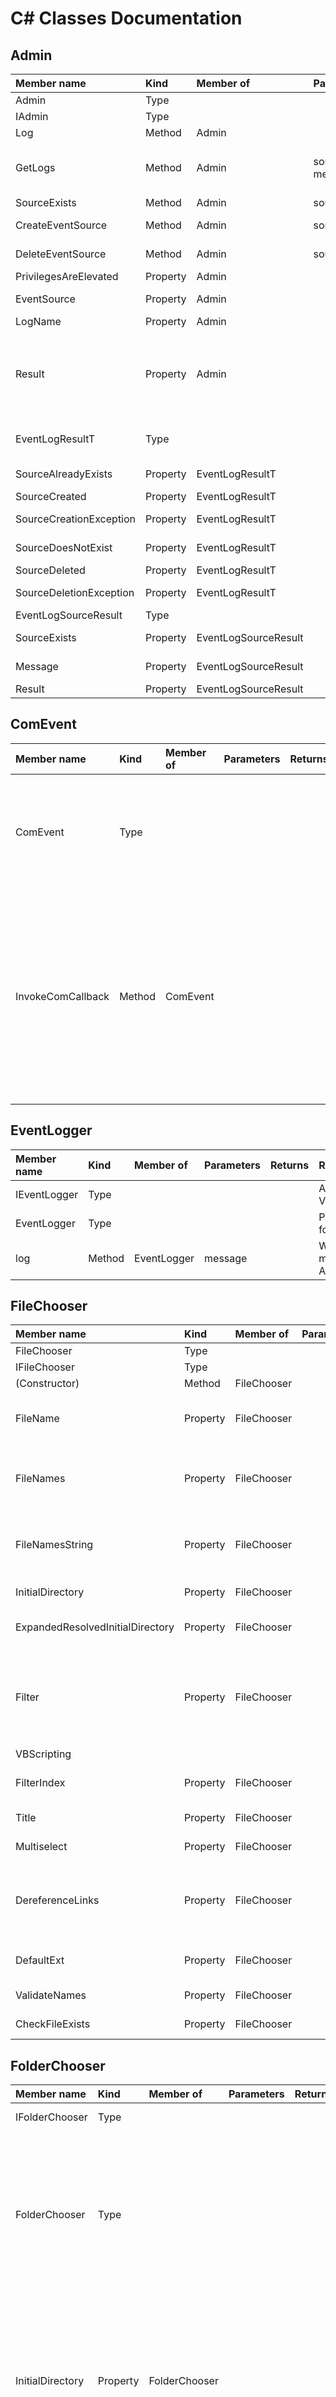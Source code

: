 # C# Classes Documentation


## Admin

| Member name | Kind | Member of | Parameters | Returns | Remarks | Namespace |
| :--------------------- | :------ | :---------------- | :----------------- | :----------- | :------------- | :----------------- |
| Admin| Type| | | | Provide sys admin features. | VBScripting |
| IAdmin| Type| | | | COM interface for VBScripting.Admin | VBScripting |
| Log| Method| Admin| | | Logs an event to the event log. | VBScripting |
| GetLogs| Method| Admin| source, message| an array| Get an array of logs entries from the Application log. Returns an array of logs (strings) from the specified event source that contain the specified message string. Searches the Application log only.| VBScripting |
| SourceExists| Method| Admin| source| a boolean| Gets whether the specified EventLog source exists. | VBScripting |
| CreateEventSource| Method| Admin| source| an EventLogSourceResult| Creates the specified EventLog source. | VBScripting |
| DeleteEventSource| Method| Admin| source| an EventLogSourceResult| Deletes the specified EventLog source and all of its logs. | VBScripting |
| PrivilegesAreElevated| Property| Admin| | | Gets whether the current process has elevated privileges. | VBScripting |
| EventSource| Property| Admin| | a string| Gets the name of the event log source for this namespace (VBScripting). | VBScripting |
| LogName| Property| Admin| | a string| Gets the name of the log to which events will be logged. | VBScripting |
| Result| Property| Admin| | an EventLogResultT| Gets an EventLogResultT object. VBScript example: <pre> Set returnValue = adm.CreateEventSource <br/> If returnValue.Result = adm.Result.SourceCreationException Then <br/>     MsgBox returnValue.Message <br/> End If</pre>| VBScripting |
| EventLogResultT| Type| | | | Provides a set of terse behavior/result descriptions suitable for VBScript comparisons and MsgBox captions. Not directly available to VBScript. See <tt>Admin.Result</tt>.| VBScripting |
| SourceAlreadyExists| Property| EventLogResultT| | "Source already exists"|  | VBScripting |
| SourceCreated| Property| EventLogResultT| | "Source created"|  | VBScripting |
| SourceCreationException| Property| EventLogResultT| | "Source creation error"|  | VBScripting |
| SourceDoesNotExist| Property| EventLogResultT| | "Source does not exist"|  | VBScripting |
| SourceDeleted| Property| EventLogResultT| | "Source deleted"|  | VBScripting |
| SourceDeletionException| Property| EventLogResultT| | "Source deletion error"|  | VBScripting |
| EventLogSourceResult| Type| | | | Type returned by CreateEventSource and DeleteEventSource. | VBScripting |
| SourceExists| Property| EventLogSourceResult| | a boolean| Returns True if the source exists after the attempted operation has completed. | VBScripting |
| Message| Property| EventLogSourceResult| | a string| Returns a message descriptive of the outcome of the operation. | VBScripting |
| Result| Property| EventLogSourceResult| | a string| Returns a string: one of the EventLogResultT strings. | VBScripting |

## ComEvent

| Member name | Kind | Member of | Parameters | Returns | Remarks | Namespace |
| :--------------------- | :------ | :---------------- | :----------------- | :----------- | :------------- | :----------------- |
| ComEvent| Type| | | | Invokes VBS methods from C#. <span class="red"> This class is not callable from VBScript. </span> | VBScripting |
| InvokeComCallback| Method| ComEvent| | | Invokes a VBScript method. The parameter <tt>callbackRef</tt> is an object reference to a VBScript member returned by the VBScript Function GetRef.| VBScripting |

## EventLogger

| Member name | Kind | Member of | Parameters | Returns | Remarks | Namespace |
| :--------------------- | :------ | :---------------- | :----------------- | :----------- | :------------- | :----------------- |
| IEventLogger| Type| | | | A COM Interface for VBScripting.EventLogger. | VBScripting |
| EventLogger| Type| | | | Provides system logging for VBScript. | VBScripting |
| log| Method| EventLogger| message| | Writes the specified message to the Application event log. | VBScripting |

## FileChooser

| Member name | Kind | Member of | Parameters | Returns | Remarks | Namespace |
| :--------------------- | :------ | :---------------- | :----------------- | :----------- | :------------- | :----------------- |
| FileChooser| Type| | | | Provides a file chooser dialog for VBScript. | VBScripting |
| IFileChooser| Type| | | | The COM interface for FileChooser | VBScripting |
| (Constructor)| Method| FileChooser| | | Constructor | VBScripting |
| FileName| Property| FileChooser| | | Opens a dialog enabling the user to browse for and choose a file. Returns the filespec of the chosen file. Returns an empty string if the user cancels.| VBScripting |
| FileNames| Property| FileChooser| | | Opens a dialog enabling the user to browse for and choose multiple files. Gets a string array of filespecs. Returns an empty array if the user cancels. Requires Multiselect to have been set to True.| VBScripting |
| FileNamesString| Property| FileChooser| | | Opens a dialog enabling the user to browse for and choose multiple files. Gets a string of filespecs delimited by a vertical bar (\|). Returns an empty string if the user cancels. Requires Multiselect to have been set to True.| VBScripting |
| InitialDirectory| Property| FileChooser| | | Gets or sets directory at which the dialog opens. | VBScripting |
| ExpandedResolvedInitialDirectory| Property| FileChooser| | | Gets the initial directory with relative path resolved and environment variables expanded. Improves testability.| VBScripting |
| Filter| Property| FileChooser| | | Gets or sets the selectable file types. Examples: <pre> fc.Filter = "All files (*.*)\|*.*" // the default <br/> fc.Filter = "Text files (*.txt)\|*.txt\|All files (*.*)\|*.*" <br/> fc.Filter = "Image Files(*.BMP;*.JPG;*.GIF)\|*.BMP;*.JPG;*.GIF\|All files (*.*)\|*.*" </pre>
| VBScripting |
| FilterIndex| Property| FileChooser| | | Gets or sets the index controlling which filter item is initially selected. An integer. The index is 1-based. The default is 1.| VBScripting |
| Title| Property| FileChooser| | | Gets or sets the dialog titlebar text. The default text is "Browse for a file."| VBScripting |
| Multiselect| Property| FileChooser| | | Gets or sets whether multiple files can be selected. The default is False.| VBScripting |
| DereferenceLinks| Property| FileChooser| | | Indicates whether the returned file is the referenced file or the .lnk file itself. Gets or sets, if the selected file is a .lnk file, whether the filespec returned refers to the .lnk file itself (False) or to the file that the .lnk file points to (True). The default is False.| VBScripting |
| DefaultExt| Property| FileChooser| | | Gets or sets the file extension name that is automatically supplied when one is not specified. A string. The default is "txt".| VBScripting |
| ValidateNames| Property| FileChooser| | | Gets or sets whether to validate the file name(s). | VBScripting |
| CheckFileExists| Property| FileChooser| | | Gets or sets whether to check that the file exists. | VBScripting |

## FolderChooser

| Member name | Kind | Member of | Parameters | Returns | Remarks | Namespace |
| :--------------------- | :------ | :---------------- | :----------------- | :----------- | :------------- | :----------------- |
| IFolderChooser| Type| | | | COM interface for FolderChooser. | VBScripting |
| FolderChooser| Type| | | | Present the Windows Vista-style open file dialog to select a folder. Fall back for older Windows Versions. Adapted from <a title="stackoverflow.com" href="https://stackoverflow.com/questions/11767/browse-for-a-directory-in-c-sharp#33817043"> a stackoverflow post</a> by <a title="stackoverflow.com" href="https://stackoverflow.com/users/57611/erike"> EricE</a>. Uses <tt> System.Reflection</tt>.| VBScripting |
| InitialDirectory| Property| FolderChooser| | | Gets or sets the initial directory that the folder select dialog opens to. Environment variables are allowed. Relative paths are allowed. Optional. The default value is the current directory. | VBScripting |
| Title| Property| FolderChooser| | | Gets or sets the title/caption of the folder select dialog. Optional. The default value is "Select a folder". | VBScripting |
| FolderName| Property| FolderChooser| | a path| Opens a dialog and returns the folder selected by the user. | VBScripting |

## FolderChooser2

| Member name | Kind | Member of | Parameters | Returns | Remarks | Namespace |
| :--------------------- | :------ | :---------------- | :----------------- | :----------- | :------------- | :----------------- |
| IFolderChooser2| Type| | | | COM interface for FolderChooser2. | VBScripting |
| FolderChooser2| Type| | | | Present the Windows Vista-style open file dialog to select a folder. Adapted from <a title="stackoverflow.com" href="https://stackoverflow.com/questions/15368771/show-detailed-folder-browser-from-a-propertygrid#15386992"> a stackoverflow post</a> by <a title="stackoverflow.com" href="https://stackoverflow.com/users/403671/simon-mourier"> Simon Mourier</a>. Uses <tt> System.Runtime.InteropServices</tt>.| VBScripting |
| InitialDirectory| Property| FolderChooser2| | | Gets or sets the initial directory that the folder select dialog opens to. Environment variables are allowed. Relative paths are allowed. Optional. The default value is the current directory.| VBScripting |
| Title| Property| FolderChooser2| | | Sets the title/caption of the folder select dialog. Optional. The default value is "Select a folder". | VBScripting |
| FolderName| Property| FolderChooser2| | a path| Opens a dialog and returns the folder selected by the user. | VBScripting |

## IconExtractor

| Member name | Kind | Member of | Parameters | Returns | Remarks | Namespace |
| :--------------------- | :------ | :---------------- | :----------------- | :----------- | :------------- | :----------------- |
| IconExtractor| Type| | | | Extracts an icon from a .dll or .exe file. <span class="red"> This class is not accessible to VBScript. </span>| VBScripting |
| Extract| Method| IconExtractor| file, number, largeIcon| an icon| Extracts an icon from the specified .dll or .exe file. Other parameters: <tt>number</tt> is an integer that specifies the icon's index within the resource. <tt>largeIcon</tt> is a boolean that specifies whether the icon should be a large icon or small icon.| VBScripting |

## NotifyIcon

| Member name | Kind | Member of | Parameters | Returns | Remarks | Namespace |
| :--------------------- | :------ | :---------------- | :----------------- | :----------- | :------------- | :----------------- |
| NotifyIcon| Type| | | | Provides a system tray icon for VBScript, for illustration purposes. | VBScripting |
| INotifyIcon| Type| | | | The COM interface for NotifyIcon. | VBScripting |
| (Constructor)| Method| NotifyIcon| | | Constructor | VBScripting |
| SetIconByIcoFile| Method| NotifyIcon| fileName| | Sets the system tray icon given an .ico file. The parameter <tt>fileName</tt> specifies the filespec of the .ico file. Environment variables and relative paths are allowed.| VBScripting |
| SetIconByDllFile| Method| NotifyIcon| fileName, index, largeIcon| | Sets the system tray icon from a .dll or .exe file. Parameters: <tt>fileName</tt> is the path and name of a .dll or .exe file that contains icons. <tt>index</tt> is an integer that specifies which icon to use. <tt>largeIcon</tt> is a boolean that specifies whether to use a large or small icon.| VBScripting |
| SetBalloonTipIcon| Method| NotifyIcon| type| | Sets the icon of the "balloon tip" or notification. The parameter <tt>type</tt> is an integer that specifies which icon to use: Return values of ToolTipIcon properties can be used: Error = 1, Info = 2, None = 3, Warning = 4.| VBScripting |
| Dispose| Method| NotifyIcon| | | Disposes of the icon resources when it is no longer needed. If this method is not called, the icon may persist in the system tray until the mouse hovers over it, even after the object instance has lost scope.| VBScripting |
| ShowBalloonTip| Method| NotifyIcon| | | Show the balloon tip. | VBScripting |
| AddMenuItem| Method| NotifyIcon| menuText, callbackRef| | Add a menu item to the system tray icon's context menu. This method can be called only from VBScript. The parameter <tt>&gt;menuText</tt> is a string that specifies the text that appears in the menu. The parameter <tt>callbackRef</tt> is a VBScript object reference returned by the VBScript GetRef Function.| VBScripting |
| InvokeCallbackByIndex| Method| NotifyIcon| | | Provide callback testability from VBScript. | VBScripting |
| ShowContextMenu| Method| NotifyIcon| | | Show the context menu. Public in order to provide testability from VBScript.| VBScripting |
| SetBalloonTipCallback| Method| NotifyIcon| | | Sets the VBScript callback Sub or Function reference. VBScript example: <pre>    obj.SetBalloonTipCallback GetRef("ProcedureName") </pre>
| VBScripting |
| Text| Property| NotifyIcon| | | Gets or sets the text shown when the mouse hovers over the system tray icon. | VBScripting |
| Visible| Property| NotifyIcon| | | Gets or sets the icon's visibility. A boolean. Required. Set this property to True after initializing other settings.| VBScripting |
| BalloonTipTitle| Property| NotifyIcon| | | Gets or sets the title of the "balloon tip" or notification. | VBScripting |
| BalloonTipText| Property| NotifyIcon| | | Gets or sets the text of the "balloon tip" or notification. | VBScripting |
| BalloonTipLifetime| Property| NotifyIcon| | | Gets or sets the lifetime of the "balloon tip" or notification. An integer (milliseconds). Deprecated as of Windows Vista, the value is overridden by accessibility settings. | VBScripting |
| ToolTipIcon| Property| NotifyIcon| | a ToolTipIconT| Gets an object useful in VBScript for selecting a ToolTipIcon type. The properties Error, Info, None, and Warning may be used with SetBalloonTipIcon. VBScript example: <pre>    obj.SetBallonTipIcon obj.ToolTipIcon.Warning </pre>
| VBScripting |
| ToolTipIconT| Type| | | | Supplies the type required by NotifyIcon.ToolTipIcon This class is not directly accessible from VBScript , however, it is accessible via the <tt>NotifyIcon.ToolTipIcon</tt> property.| VBScripting |
| Error| Property| ToolTipIconT| | 1|  | VBScripting |
| Info| Property| ToolTipIconT| | 2|  | VBScripting |
| None| Property| ToolTipIconT| | 3|  | VBScripting |
| Warning| Property| ToolTipIconT| | 4|  | VBScripting |
| CallbackEventSettings| Type| | | | Settings for saving VBScript method references. This class is not accessible from VBScript. | VBScripting |
| (Constructor)| Method| CallbackEventSettings| | | Constructor | VBScripting |
| AddRef| Method| CallbackEventSettings| callbackRef| | Adds a CallbackReference instance reference to the list. | VBScripting |
| Refs| Property| CallbackEventSettings| | | Gets or sets a list of callback references. | VBScripting |
| CallbackReference| Type| | | | An orderly way to save the index and callback reference for a single menu item. This class is not accessible to VBScript.| VBScripting |
| (Constructor)| Method| CallbackReference| index, reference| | Constructor | VBScripting |
| Index| Property| CallbackReference| | | This Index corresponds to the Index of a menuItem in the context menu. | VBScripting |
| Reference| Property| CallbackReference| | | COM object generated by VBScript's GetRef Function. | VBScripting |

## ProgressBar

| Member name | Kind | Member of | Parameters | Returns | Remarks | Namespace |
| :--------------------- | :------ | :---------------- | :----------------- | :----------- | :------------- | :----------------- |
| ProgressBar| Type| | | | Supplies a progress bar to VBScript, for illustration purposes. | VBScripting |
| IProgressBar| Type| | | | Exposes the ProgressBar members to COM/VBScript. | VBScripting |
| PerformStep| Method| ProgressBar| | | Advances the progress bar one step. | VBScripting |
| FormSize| Method| ProgressBar| width, height| | Sets the size of the window. | VBScripting |
| PBarSize| Method| ProgressBar| width, height| | Sets the size of the progress bar. | VBScripting |
| FormLocation| Method| ProgressBar| x, y| | Sets the position of the window. | VBScripting |
| FormLocationByPercentage| Method| ProgressBar| x, y| | Sets the position of the window. | VBScripting |
| PBarLocation| Method| ProgressBar| x, y| | Sets the location of the progress bar within the window. | VBScripting |
| SuspendLayout| Method| ProgressBar| | | Suspends drawing of the window temporarily. | VBScripting |
| ResumeLayout| Method| ProgressBar| | | Resumes drawing the window. | VBScripting |
| SetIconByIcoFile| Method| ProgressBar| fileName| | Sets the icon given the filespec of an .ico file. Environment variables are allowed.| VBScripting |
| SetIconByDllFile| Method| ProgressBar| fileName, index| | Sets the icon given the filespec of a .dll or .exe file and an index. The index is an integer that identifies the icon. Environment variables are allowed.| VBScripting |
| Dispose| Method| ProgressBar| | | Disposes of the object's resources. | VBScripting |
| Visible| Property| ProgressBar| | | Gets or sets the progress bar's visibility. A boolean. The default is False.| VBScripting |
| Minimum| Property| ProgressBar| | | Gets or sets the value at which there is no apparent progress. An integer. The default is 0.| VBScripting |
| Maximum| Property| ProgressBar| | | Gets or sets the value at which the progress appears to be complete. An integer. The default is 100.| VBScripting |
| Value| Property| ProgressBar| | | Gets or sets the apparent progress. An integer. Should be at or above the minimum and at or below the maximum.| VBScripting |
| Step| Property| ProgressBar| | | Gets or sets the increment between steps. | VBScripting |
| Caption| Property| ProgressBar| | | Gets or sets the window title-bar text. | VBScripting |
| Debug| Property| ProgressBar| | | Gets or sets whether the type is under development. Affects the behavior of two methods, SetIconByIcoFile and SetIconByDllFile, if exceptions are thrown: when debugging, a message box is shown. Default is False.| VBScripting |
| BorderStyle| Property| ProgressBar| | a FormBorderStyleT| Provides an object useful in VBScript for setting FormBorderStyle. | VBScripting |
| FormBorderStyle| Property| ProgressBar| | | Sets the style of the window border. An integer. One of the BorderStyle property return values can be used: Fixed3D, FixedDialog, FixedSingle, FixedToolWindow, None, Sizable (default), or SizableToolWindow. VBScript example: <pre> pb.FormBorderStyle = pb.BorderStyle.Fixed3D </pre>
| VBScripting |
| FormBorderStyleT| Type| | | | Enumeration of border styles. This class is available to VBScript via the <tt>ProgressBar.BorderStyle</tt> property.| VBScripting |
| Fixed3D| Property| FormBorderStyleT| | 1|  | VBScripting |
| FixedDialog| Property| FormBorderStyleT| | 2|  | VBScripting |
| FixedSingle| Property| FormBorderStyleT| | 3|  | VBScripting |
| FixedToolWindow| Property| FormBorderStyleT| | 4|  | VBScripting |
| None| Property| FormBorderStyleT| | 5|  | VBScripting |
| Sizable| Property| FormBorderStyleT| | 6|  | VBScripting |
| SizableToolWindow| Property| FormBorderStyleT| | 7|  | VBScripting |

## SpeechSynthesis

| Member name | Kind | Member of | Parameters | Returns | Remarks | Namespace |
| :--------------------- | :------ | :---------------- | :----------------- | :----------- | :------------- | :----------------- |
| SpeechSynthesis| Type| | | | Provide a wrapper for the .Net speech synthesizer for VBScript, for demonstration purposes. Requires an assembly reference to <tt>%ProgramFiles(x86)%\Reference Assemblies\Microsoft\Framework\.NETFramework\v4.0\System.Speech.dll</tt>, which may not be available on older machines.| VBScripting |
| ISpeechSynthesis| Type| | | | The COM interface for <tt>VBScripting.SpeechSynthesis</tt>. | VBScripting |
| (Constructor)| Method| SpeechSynthesis| | | Constructor | VBScripting |
| Speak| Method| SpeechSynthesis| | | Convert text to speech. This method is synchronous.| VBScripting |
| SpeakAsync| Method| SpeechSynthesis| | | Convert text to speech. This method is asynchronous.| VBScripting |
| Pause| Method| SpeechSynthesis| | | Pause speech synthesis. | VBScripting |
| Resume| Method| SpeechSynthesis| | | Resume speech synthesis. | VBScripting |
| Voices| Method| SpeechSynthesis| | | Gets an array of the names of the installed, enabled voices. Each element of the array can be used to set <tt>Voice</tt>
| VBScripting |
| Dispose| Method| SpeechSynthesis| | | Disposes the SpeechSynthesis object's resources. | VBScripting |
| Voice| Property| SpeechSynthesis| | | Gets or sets the current voice by name. A string. One of the names from the <tt>Voices</tt> array.| VBScripting |
| SynthesizerState| Property| SpeechSynthesis| | | Gets the state of the SpeechSynthesizer. Read only. Returns an integer equal to one of the <tt>State</tt> method return values.| VBScripting |
| Volume| Property| SpeechSynthesis| | | Gets or sets the volume. An integer from 0 to 100.| VBScripting |
| State| Property| SpeechSynthesis| | a SynthersizerStateT| Gets an object whose properties (Ready, Paused, and Speaking) provide values useful for comparing to <tt>SynthesizerState</tt>. | VBScripting |
| SynthesizerStateT| Type| | | | Enumerates the synthesizer states. Not intended for use in VBScript. See <tt>SpeechSynthesis.State</tt>.| VBScripting |
| (Constructor)| Method| SynthesizerStateT| | | Constructor | VBScripting |
| Ready| Property| SynthesizerStateT| | 1|  | VBScripting |
| Paused| Property| SynthesizerStateT| | 2|  | VBScripting |
| Speaking| Property| SynthesizerStateT| | 3|  | VBScripting |
| Unexpected| Property| SynthesizerStateT| | 4|  | VBScripting |
